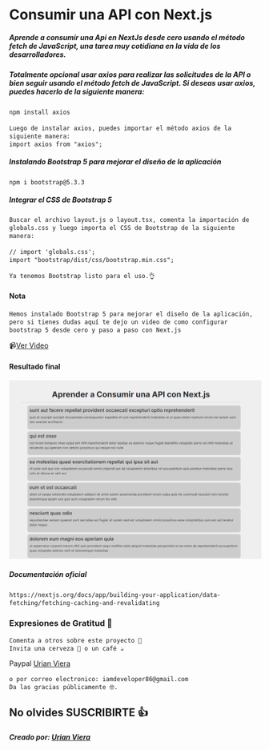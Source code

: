 # Consumir una API con Next.js

##### Aprende a consumir una Api en NextJs desde cero usando el método fetch de JavaScript, una tarea muy cotidiana en la vida de los desarrolladores.

##### Totalmente opcional usar axios para realizar las solicitudes de la API o bien seguir usando el método fetch de JavaScript. Si deseas usar axios, puedes hacerlo de la siguiente manera:

    npm install axios

    Luego de instalar axios, puedes importar el método axios de la siguiente manera:
    import axios from "axios";

##### Instalando Bootstrap 5 para mejorar el diseño de la aplicación

    npm i bootstrap@5.3.3

##### Integrar el CSS de Bootstrap 5

    Buscar el archivo layout.js o layout.tsx, comenta la importación de globals.css y luego importa el CSS de Bootstrap de la siguiente manera:

    // import 'globals.css';
    import "bootstrap/dist/css/bootstrap.min.css";

    Ya tenemos Bootstrap listo para el uso.👌

#### Nota

    Hemos instalado Bootstrap 5 para mejorar el diseño de la aplicación, pero si tienes dudas aquí te dejo un video de como configurar bootstrap 5 desde cero y paso a paso con Next.js

📹[Ver Video](https://www.youtube.com/watch?v=yzNCrBOqvto)

#### Resultado final

![](https://raw.githubusercontent.com/urian121/imagenes-proyectos-github/master/consumir-api-con-nextjs.png)

##### Documentación oficial

    https://nextjs.org/docs/app/building-your-application/data-fetching/fetching-caching-and-revalidating

### Expresiones de Gratitud 🎁

    Comenta a otros sobre este proyecto 📢
    Invita una cerveza 🍺 o un café ☕

Paypal [Urian Viera](https://www.paypal.com/donate/?hosted_button_id=4SV78MQJJH3VE)

    o por correo electronico: iamdeveloper86@gmail.com
    Da las gracias públicamente 🤓.

## No olvides SUSCRIBIRTE 👍

##### Creado por: [Urian Viera](https://github.com/urian121)
